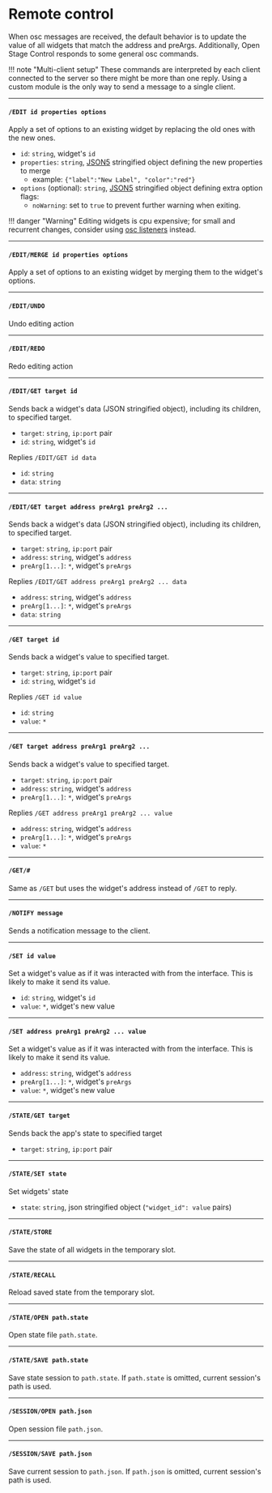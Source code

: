 # Remote control

When osc messages are received, the default behavior is to update the value of all widgets that match the address and preArgs. Additionally, Open Stage Control responds to some general osc commands.

!!! note "Multi-client setup"
    These commands are interpreted by each client connected to the server so there might be more than one reply. Using a custom module is the only way to send a message to a single client.


----

#### `/EDIT id properties options`


Apply a set of options to an existing widget by replacing the old ones with the new ones.


- `id`: `string`, widget's `id`
- `properties`: `string`, [JSON5](https://github.com/json5/json5) stringified object defining the new properties to merge
  - example: `{"label":"New Label", "color":"red"}`
- `options` (optional): `string`, [JSON5](https://github.com/json5/json5) stringified object defining extra option flags:
    - `noWarning`: set to `true` to prevent further warning when exiting.

!!! danger "Warning"
    Editing widgets is cpu expensive; for small and recurrent changes, consider using [osc listeners](./widgets/advanced-syntaxes.md) instead.


----

#### `/EDIT/MERGE id properties options`

Apply a set of options to an existing widget by merging them to the widget's options.  

----

#### `/EDIT/UNDO`

Undo editing action


----

#### `/EDIT/REDO`

Redo editing action


----

#### `/EDIT/GET target id`

Sends back a widget's data (JSON stringified object), including its children, to specified target.

- `target`: `string`, `ip:port` pair
- `id`: `string`, widget's `id`

Replies `/EDIT/GET id data`

- `id`: `string`
- `data`: `string`


----

#### `/EDIT/GET target address preArg1 preArg2 ...`

Sends back a widget's data (JSON stringified object), including its children, to specified target.

- `target`: `string`, `ip:port` pair
- `address`: `string`, widget's `address`
- `preArg[1...]`: `*`, widget's `preArgs`

Replies `/EDIT/GET address preArg1 preArg2 ... data`

- `address`: `string`, widget's `address`
- `preArg[1...]`: `*`, widget's `preArgs`
- `data`: `string`



----

#### `/GET target id`

Sends back a widget's value to specified target.

- `target`: `string`, `ip:port` pair
- `id`: `string`, widget's `id`

Replies `/GET id value`

- `id`: `string`
- `value`: `*`


----

#### `/GET target address preArg1 preArg2 ...`

Sends back a widget's value to specified target.

- `target`: `string`, `ip:port` pair
- `address`: `string`, widget's `address`
- `preArg[1...]`: `*`, widget's `preArgs`

Replies `/GET address preArg1 preArg2 ... value`

- `address`: `string`, widget's `address`
- `preArg[1...]`: `*`, widget's `preArgs`
- `value`: `*`


----

#### `/GET/#`

Same as `/GET` but uses the widget's address instead of `/GET` to reply.

----

#### `/NOTIFY message`

Sends a notification message to the client.

----

#### `/SET id value`

Set a widget's value as if it was interacted with from the interface. This is likely to make it send its value.

- `id`: `string`, widget's `id`
- `value`: `*`, widget's new value


----

#### `/SET address preArg1 preArg2 ... value`

Set a widget's value as if it was interacted with from the interface. This is likely to make it send its value.

- `address`: `string`, widget's `address`
- `preArg[1...]`: `*`, widget's `preArgs`
- `value`: `*`, widget's new value



----

#### `/STATE/GET target`

Sends back the app's state to specified target

- `target`: `string`, `ip:port` pair


----

#### `/STATE/SET state`

Set widgets' state

- `state`: `string`, json stringified object (`"widget_id": value` pairs)



----

#### `/STATE/STORE`

Save the state of all widgets in the temporary slot.


----

#### `/STATE/RECALL`

Reload saved state from the temporary slot.

----

#### `/STATE/OPEN path.state`

Open state file `path.state`.

----

#### `/STATE/SAVE path.state`

Save state session to `path.state`. If `path.state` is omitted, current session's path is used.

----

#### `/SESSION/OPEN path.json`

Open session file `path.json`.

----

#### `/SESSION/SAVE path.json`

Save current session to `path.json`. If `path.json` is omitted, current session's path is used.
